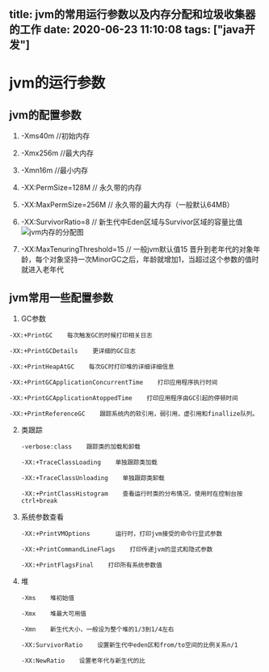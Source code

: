 title: jvm的常用运行参数以及内存分配和垃圾收集器的工作
date: 2020-06-23 11:10:08
tags: ["java开发"]
---------
# jvm的运行参数

## jvm的配置参数

1. -Xms40m //初始内存
1. -Xmx256m //最大内存
1. -Xmn16m //最小内存
1. -XX:PermSize=128M  // 永久带的内存
1. -XX:MaxPermSize=256M  // 永久带的最大内存（一般默认64MB）
1. -XX:SurvivorRatio=8  // 新生代中Eden区域与Survivor区域的容量比值 
![jvm内存的分配图](https://csdn-code.oss.aliyuncs.com/php-upload-images/20170414-2244-24247-9647/r_heap1.PNG "jvm内存的分配图")

1. -XX:MaxTenuringThreshold=15 // 一般jvm默认值15 晋升到老年代的对象年龄，每个对象坚持一次MinorGC之后，年龄就增加1，当超过这个参数的值时就进入老年代

## jvm常用一些配置参数

1. GC参数

  ```
  -XX:+PrintGC    每次触发GC的时候打印相关日志

  -XX:+PrintGCDetails    更详细的GC日志

  -XX:+PrintHeapAtGC    每次GC时打印堆的详细详细信息

  -XX:+PrintGCApplicationConcurrentTime    打印应用程序执行时间

  -XX:+PrintGCApplicationAtoppedTime    打印应用程序由GC引起的停顿时间

  -XX:+PrintReferenceGC    跟踪系统内的软引用，弱引用，虚引用和finallize队列。
  ```

2. 类跟踪

	```
	-verbose:class    跟踪类的加载和卸载

	-XX:+TraceClassLoading    单独跟踪类加载

	-XX:+TraceClassUnloading    单独跟踪类卸载

	-XX:+PrintClassHistogram    查看运行时类的分布情况，使用时在控制台按ctrl+break
	```

3. 系统参数查看

	```
	-XX:+PrintVMOptions       运行时，打印jvm接受的命令行显式参数

	-XX:+PrintCommandLineFlags    打印传递jvm的显式和隐式参数

	-XX:+PrintFlagsFinal    打印所有系统参数值
	```

4. 堆

	```
	-Xms    堆初始值

	-Xmx    堆最大可用值

	-Xmn    新生代大小，一般设为整个堆的1/3到1/4左右

	-XX:SurvivorRatio    设置新生代中eden区和from/to空间的比例关系n/1

	-XX:NewRatio    设置老年代与新生代的比
	```